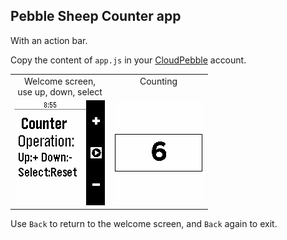 ## Pebble Sheep Counter app
With an action bar.

Copy the content of `app.js` in your [CloudPebble](https://cloudpebble.net/ide/) account.

<table>
  <tr>
    <td align="center" valign="top">
      Welcome screen, <br/>use up, down, select
    </td>
    <td align="center" valign="top">
      Counting
    </td>
  </tr>
  <tr>
    <td align="center" valign="top">
      <img src="01.png" alt="Start here">
    </td>
    <td align="center" valign="top">
      <img src="02.png" alt="Counting">
    </td>
  </tr>
</table>

Use `Back` to return to the welcome screen, and `Back` again to exit.

